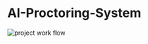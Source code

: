 # AI-Proctoring-System

![project work flow](https://user-images.githubusercontent.com/50369708/124362415-3afcb100-dc52-11eb-8048-cac7a582fad1.jpeg)
